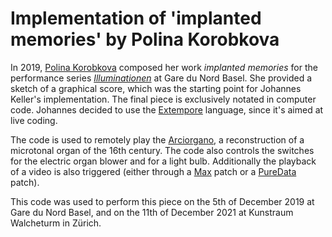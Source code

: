 # Implementation of 'implanted memories' by Polina Korobkova

In 2019, [Polina Korobkova](https://polinakorobkova.com/) composed her
work _implanted memories_ for the performance series
[_Illuminationen_](https://www.garedunord.ch/en/calendar/2480/illuminationen-nr-5-automat-und-organismus-michael-kleine-johannes-keller)
at Gare du Nord Basel. She provided a sketch of a graphical score,
which was the starting point for Johannes Keller's implementation. The
final piece is exclusively notated in computer code. Johannes decided
to use the [Extempore](https://extemporelang.github.io/) language,
since it's aimed at live coding.

The code is used to remotely play the
[Arciorgano](https://www.projektstudio31.com/instruments), a
reconstruction of a microtonal organ of the 16th century. The code
also controls the switches for the electric organ blower and for a
light bulb. Additionally the playback of a video is also triggered
(either through a [Max](https://cycling74.com/) patch or a
[PureData](https://puredata.info/) patch).

This code was used to perform this piece on the 5th of December 2019
at Gare du Nord Basel, and on the 11th of December 2021 at Kunstraum
Walcheturm in Zürich.
